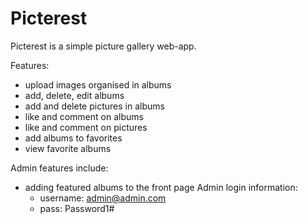 # Picterest

Picterest is a simple picture gallery web-app. 

Features:
- upload images organised in albums
- add, delete, edit albums
- add and delete pictures in albums
- like and comment on albums
- like and comment on pictures
- add albums to favorites
- view favorite albums

Admin features include:
- adding featured albums to the front page
Admin login information: 
  - username: admin@admin.com 
  - pass: Password1#

